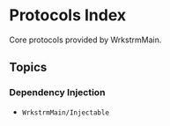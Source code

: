 # Protocols Index

Core protocols provided by WrkstrmMain.

## Topics

### Dependency Injection

- ``WrkstrmMain/Injectable``
